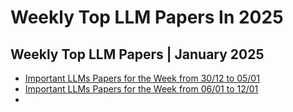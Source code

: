 # Weekly Top LLM Papers In 2025 #
## Weekly Top LLM Papers | January 2025 ##
* [Important LLMs Papers for the Week from 30/12 to 05/01](https://open.substack.com/pub/youssefh/p/important-llms-papers-for-the-week-5e8?r=1sqbmi&utm_campaign=post&utm_medium=web&showWelcomeOnShare=false)
* [Important LLMs Papers for the Week from 06/01 to 12/01](https://open.substack.com/pub/youssefh/p/important-llms-papers-for-the-week-010?r=1sqbmi&utm_campaign=post&utm_medium=web&showWelcomeOnShare=false)
* 
